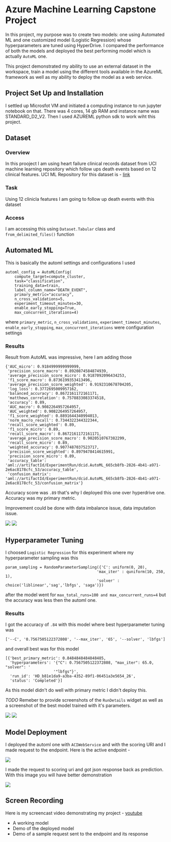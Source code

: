 # Azure Machine Learning Capstone Project

In this project, my purpose was to create two models: one using Automated ML and one customized model (Logistic Regression) whose hyperparameters are tuned using HyperDrive. I compared the performance of both the models and deployed the best performing model which is actually `AutoML` one.

This project demonstrated my ability to use an external dataset in the workspace, train a model using the different tools available in the AzureML framework as well as my ability to deploy the model as a web service.

## Project Set Up and Installation

I settled up Microsfot VM and initiated a computing instance to run jupyter notebook on that. There was 4 cores, 14 gb RAM and instance name was STANDARD_D2_V2. Then I used AZUREML python sdk to work wiht this project.

## Dataset

### Overview

In this prooject I am using heart failure clinical records dataset from UCI machine learning repository which follow ups death events based on 12 clinical features.
UCI ML Repository for this dataset is - [link](https://archive.ics.uci.edu/ml/machine-learning-databases/00519/heart_failure_clinical_records_dataset.csv)

### Task

Using 12 clinicla features I am going to follow up death events with this dataset

### Access

I am accessing this using `Dataset.Tabular` class and `from_delimited_files()` function

## Automated ML

This is basically the automl settings and configurations I used 

```
automl_config = AutoMLConfig(
    compute_target=compute_cluster,
    task="classification",
    training_data=train,
    label_column_name="DEATH_EVENT",
    primary_metric="accuracy",
    n_cross_validations=5,
    experiment_timeout_minutes=30,
    enable_early_stopping=True,
    max_concurrent_iterations=4)
```
where `primary_metric`, `n_cross_validations`, `experiment_timeout_minutes`, `enable_early_stopping`, `max_concurrent_iterations` were configuration settings

### Results

Result from AutoML was impressive, here I am adding those

```
{'AUC_micro': 0.9184999999999999,
 'precision_score_macro': 0.8920874584874939,
 'average_precision_score_micro': 0.9187092096434253,
 'f1_score_macro': 0.8736199353413496,
 'average_precision_score_weighted': 0.9192310678704205,
 'log_loss': 0.3772695009957162,
 'balanced_accuracy': 0.8672161172161171,
 'matthews_correlation': 0.7578833083374518,
 'accuracy': 0.89,
 'AUC_macro': 0.9082264957264957,
 'AUC_weighted': 0.9082264957264957,
 'f1_score_weighted': 0.8891644340994013,
 'norm_macro_recall': 0.7344322344322344,
 'recall_score_weighted': 0.89,
 'f1_score_micro': 0.89,
 'recall_score_macro': 0.8672161172161171,
 'average_precision_score_macro': 0.9020510767382299,
 'recall_score_micro': 0.89,
 'weighted_accuracy': 0.9077487037523717,
 'precision_score_weighted': 0.8979478414615991,
 'precision_score_micro': 0.89,
 'accuracy_table': 'aml://artifactId/ExperimentRun/dcid.AutoML_665cb8fb-2826-4b41-a971-2e6ac8178cfc_53/accuracy_table',
 'confusion_matrix': 'aml://artifactId/ExperimentRun/dcid.AutoML_665cb8fb-2826-4b41-a971-2e6ac8178cfc_53/confusion_matrix'}
```
Accuracy score was `.89` that's why I deployed this one over hyperdrive one. Accuracy was my primary metric.

Improvement could be done with data imbalance issue, data imputation issue.

![](images/automl-run.PNG)
![](images/model-run-id.PNG)

## Hyperparameter Tuning

I choosed `Logistic Regression` for this experiment where my hyperparameter sampling was this 

```
param_sampling = RandomParameterSampling({'C': uniform(0, 20),
                                        'max_iter' : quniform(10, 250, 1),
                                        'solver' : choice('liblinear','sag','lbfgs', 'saga')})
```
after the model went for `max_total_runs=100 and max_concurrent_runs=4` but the accuracy was less then the automl one.

### Results

I got the accuracy of `.84` with this model where best hyperparameter tuning was 

```
['--C', '0.7567505122372808', '--max_iter', '65', '--solver', 'lbfgs']
``` 
and overall best was for this model

```
[{'best_primary_metric': 0.8484848484848485,
  'hyperparameters': '{"C": 0.7567505122372808, "max_iter": 65.0, "solver": '
                     '"lbfgs"}',
  'run_id': 'HD_b81e1da9-a3ba-4352-89f1-06451a3e5654_26',
  'status': 'Completed'}]
```
As this model didn't do well with primary metric I didn't deploy this.


*TODO* Remeber to provide screenshots of the `RunDetails` widget as well as a screenshot of the best model trained with it's parameters.

![](images/hyper-run.PNG)
![](images/hyper-best-model.PNG)

## Model Deployment

I deployed the automl one with `ACIWebService` and with the scoring URI and I made request to the endpoint. Here is the active endpoint - 

![](images/active-endpoint.PNG)

I made the request to scoring uri and got json response back as prediction. With this image you will have better demonstration

![](images/request-payload.PNG)

## Screen Recording

Here is my screencast video demonstrating my project - [youtube](https://youtu.be/oAQvcDCzJ1g)

- A working model
- Demo of the deployed  model
- Demo of a sample request sent to the endpoint and its response
